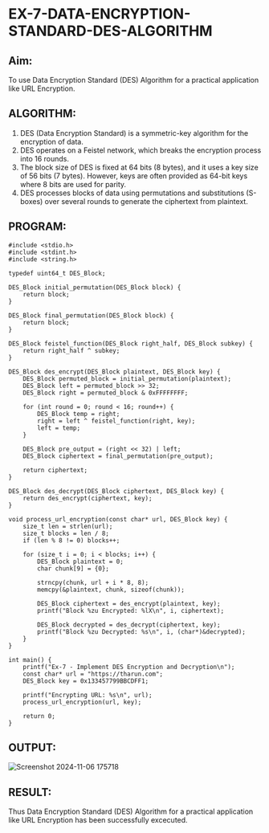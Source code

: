 # EX-7-DATA-ENCRYPTION-STANDARD-DES-ALGORITHM

## Aim:
  To use Data Encryption Standard (DES) Algorithm for a practical application like URL Encryption.
## ALGORITHM: 
  1. DES (Data Encryption Standard) is a symmetric-key algorithm for the encryption of data. 
  2. DES operates on a Feistel network, which breaks the encryption process into 16 rounds.
  3. The block size of DES is fixed at 64 bits (8 bytes), and it uses a key size of 56 bits (7 bytes). However, keys are often provided as 64-bit keys where 8 bits are used for parity.
  4. DES processes blocks of data using permutations and substitutions (S-boxes) over several rounds to generate the ciphertext from plaintext.

## PROGRAM: 
```
#include <stdio.h>
#include <stdint.h>
#include <string.h>

typedef uint64_t DES_Block;

DES_Block initial_permutation(DES_Block block) {
    return block;
}

DES_Block final_permutation(DES_Block block) {
    return block;
}

DES_Block feistel_function(DES_Block right_half, DES_Block subkey) {
    return right_half ^ subkey;
}

DES_Block des_encrypt(DES_Block plaintext, DES_Block key) {
    DES_Block permuted_block = initial_permutation(plaintext);
    DES_Block left = permuted_block >> 32;
    DES_Block right = permuted_block & 0xFFFFFFFF;

    for (int round = 0; round < 16; round++) {
        DES_Block temp = right;
        right = left ^ feistel_function(right, key);
        left = temp;
    }

    DES_Block pre_output = (right << 32) | left;
    DES_Block ciphertext = final_permutation(pre_output);

    return ciphertext;
}

DES_Block des_decrypt(DES_Block ciphertext, DES_Block key) {
    return des_encrypt(ciphertext, key);
}

void process_url_encryption(const char* url, DES_Block key) {
    size_t len = strlen(url);
    size_t blocks = len / 8;
    if (len % 8 != 0) blocks++;

    for (size_t i = 0; i < blocks; i++) {
        DES_Block plaintext = 0;
        char chunk[9] = {0};  

        strncpy(chunk, url + i * 8, 8);  
        memcpy(&plaintext, chunk, sizeof(chunk));  

        DES_Block ciphertext = des_encrypt(plaintext, key);
        printf("Block %zu Encrypted: %lX\n", i, ciphertext);

        DES_Block decrypted = des_decrypt(ciphertext, key);
        printf("Block %zu Decrypted: %s\n", i, (char*)&decrypted);
    }
}

int main() {
    printf("Ex-7 - Implement DES Encryption and Decryption\n");
    const char* url = "https://tharun.com"; 
    DES_Block key = 0x133457799BBCDFF1;

    printf("Encrypting URL: %s\n", url);
    process_url_encryption(url, key);

    return 0;
}
```
## OUTPUT:
![Screenshot 2024-11-06 175718](https://github.com/user-attachments/assets/fa01175b-c80a-4591-8e0c-78df4bc4ec71)






## RESULT: 
Thus Data Encryption Standard (DES) Algorithm for a practical application like URL Encryption has been successfully excecuted.
